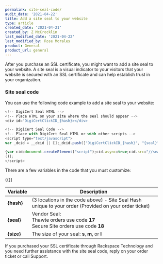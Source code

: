 ```yaml
---
permalink: site-seal-code/
audit_date: '2021-04-22'
title: Add a site seal to your website
type: article
created_date: '2021-04-21'
created_by: Z McCrocklin
last_modified_date: '2021-04-22'
last_modified_by: Rose Morales
product: General
product_url: general
---
```


After you purchase an SSL certificate, you might want to add a site seal to your website. A site seal
is a visual indicator to your visitors that your website is secured with an SSL certificate and
can help establish trust in your organization.

### Site seal code

You can use the following code example to add a site seal to your website:


```javascript
<!-- DigiCert Seal HTML -->
<!-- Place HTML on your site where the seal should appear -->
<div id="DigiCertClickID_{hash}></div>

<!-- DigiCert Seal Code -->
<!-- Place with DigiCert Seal HTML or with other scripts -->
<script type="text/javascript">
var _dcid = __dcid || [];_dcid.push(["DigiCertClickID_{hash}", "{seal}", "{size}", "black", "{hash}"]);(function()

{var cid=document.createElement("script");cid.async=true;cid.src="//seal.digicert.com/seals/cascade/seal.min.js";var s = document.getElementsByTagName("script");var ls = s[(s.length - 1)];ls.parentNode.insertBefore(cid, ls.nextSibling);}
());
</script>
```

There are a few variables in the code that you must customize: 

{{<image src="site-seal-code.jpg" alt="" title="Site Seal Code">}}

| Variable | Description |
| --- | --- |
| **{hash}** | (3 locations in the code above) - Site Seal Hash unique to your order (Provided on your order ticket) |
| **{seal}** | Vendor Seal:<br/>Thawte orders use code **17**<br/>Secure Site orders use code **18** |
| **{size}** | The size of your seal: **s**, **m**, or **l**|


If you purchased your SSL certificate through Rackspace Technology and you need further
assistance with the site seal code, reply on your order ticket or call Support.
